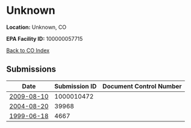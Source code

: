 # Unknown

**Location:** Unknown, CO

**EPA Facility ID:** 100000057715

[Back to CO Index](../../index.md)

## Submissions

| Date | Submission ID | Document Control Number |
|------|--------------|-------------------------|
| [2009-08-10](submissions/1000010472.md) | 1000010472 |  |
| [2004-08-20](submissions/39968.md) | 39968 |  |
| [1999-06-18](submissions/4667.md) | 4667 |  |

